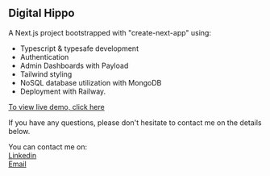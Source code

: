 ## Digital Hippo
A Next.js project bootstrapped with "create-next-app" using:

- Typescript & typesafe development
- Authentication
- Admin Dashboards with Payload
- Tailwind styling
- NoSQL database utilization with MongoDB
- Deployment with Railway.

[To view live demo, click here](https://digital-hippo-production.up.railway.app/)

If you have any questions, please don't hesitate to contact me on the details below.

You can contact me on:
<br>
<a href="https://www.linkedin.com/in/lewispakoti/" target="_blank">Linkedin</a>
<br>
<a href="mailto:lewispakoti@gmail.com" target="_blank">Email</a>

